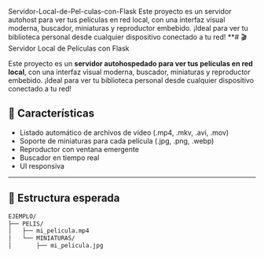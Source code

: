 Servidor-Local-de-Pel-culas-con-Flask
Este proyecto es un servidor autohost para ver tus películas en red local, con una interfaz visual moderna, buscador, miniaturas y reproductor embebido. ¡Ideal para ver tu biblioteca personal desde cualquier dispositivo conectado a tu red!
**# 🎬 Servidor Local de Películas con Flask

Este proyecto es un **servidor autohospedado para ver tus películas en red local**, con una interfaz visual moderna, buscador, miniaturas y reproductor embebido. ¡Ideal para ver tu biblioteca personal desde cualquier dispositivo conectado a tu red!

## 🚀 Características

- Listado automático de archivos de vídeo (.mp4, .mkv, .avi, .mov)
- Soporte de miniaturas para cada película (.jpg, .png, .webp)
- Reproductor con ventana emergente
- Buscador en tiempo real
- UI responsiva

---

## 📂 Estructura esperada

```bash
EJEMPLO/
├── PELIS/
│   ├── mi_pelicula.mp4
│   └── MINIATURAS/
│       ├── mi_pelicula.jpg

